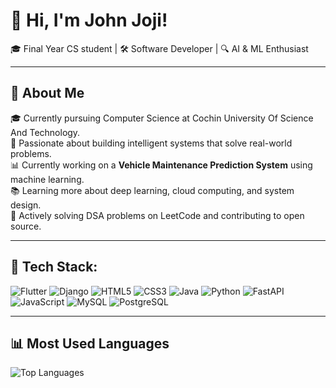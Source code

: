 # 👋 Hi, I'm John Joji!

🎓 Final Year CS student | 🛠️ Software Developer | 🔍 AI & ML Enthusiast

---

## 🧠 About Me

🎓 Currently pursuing Computer Science at Cochin University Of Science And Technology.  
🚀 Passionate about building intelligent systems that solve real-world problems.  
📊 Currently working on a **Vehicle Maintenance Prediction System** using machine learning.  
📚 Learning more about deep learning, cloud computing, and system design.  
🧩 Actively solving DSA problems on LeetCode and contributing to open source.

---

## 🔧 Tech Stack:

![Flutter](https://img.shields.io/badge/-Flutter-02569B?style=for-the-badge&logo=flutter&logoColor=white)
![Django](https://img.shields.io/badge/-Django-092E20?style=for-the-badge&logo=django&logoColor=white)
![HTML5](https://img.shields.io/badge/-HTML5-E34F26?style=for-the-badge&logo=html5&logoColor=white)
![CSS3](https://img.shields.io/badge/-CSS3-1572B6?style=for-the-badge&logo=css3&logoColor=white)
![Java](https://img.shields.io/badge/-Java-007396?style=for-the-badge&logo=java&logoColor=white)
![Python](https://img.shields.io/badge/-Python-3776AB?style=for-the-badge&logo=python&logoColor=white)
![FastAPI](https://img.shields.io/badge/-FastAPI-009688?style=for-the-badge&logo=fastapi&logoColor=white)
![JavaScript](https://img.shields.io/badge/-JavaScript-F7DF1E?style=for-the-badge&logo=javascript&logoColor=black)
![MySQL](https://img.shields.io/badge/-MySQL-4479A1?style=for-the-badge&logo=mysql&logoColor=white)
![PostgreSQL](https://img.shields.io/badge/-PostgreSQL-336791?style=for-the-badge&logo=postgresql&logoColor=white)

---

## 📊 Most Used Languages

![Top Languages](https://github-readme-stats.vercel.app/api/top-langs/?username=J0Hn-git&layout=compact&theme=tokyonight) 





